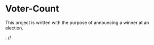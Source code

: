 # Voter-Count
This project is written with the purpose of announcing a winner at an election.


.
// . 
